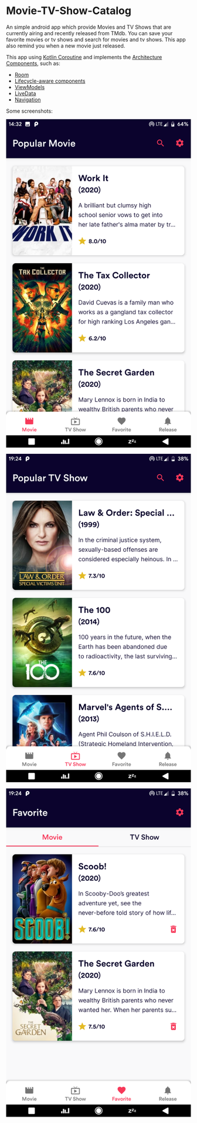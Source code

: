 # Movie-TV-Show-Catalog
An simple android app which provide Movies and TV Shows that are currently airing and recently released from TMdb. You can save your favorite movies or tv shows and search for movies and tv shows. This app also remind you when a new movie just released. 

This app using [Kotlin Coroutine](https://developer.android.com/kotlin/coroutines/) and implements the [Architecture Components](https://developer.android.com/arch), such as:

- [Room](https://developer.android.com/topic/libraries/architecture/room)
- [Lifecycle-aware components](https://developer.android.com/topic/libraries/architecture/lifecycle)
- [ViewModels](https://developer.android.com/topic/libraries/architecture/viewmodel)
- [LiveData](https://developer.android.com/topic/libraries/architecture/livedata)
- [Navigation](https://developer.android.com/topic/libraries/architecture/navigation/)

Some screenshots:

![Popular Movies](https://github.com/elravihardi/Movie-TV-Show-Catalog/blob/master/screenshot/Popular%20Movies.png)

![Popular TV Shows](https://github.com/elravihardi/Movie-TV-Show-Catalog/blob/master/screenshot/Popular%20TV%20Show.png)

![Favorite Movies](https://github.com/elravihardi/Movie-TV-Show-Catalog/blob/master/screenshot/Favorite%20Movies.png)
